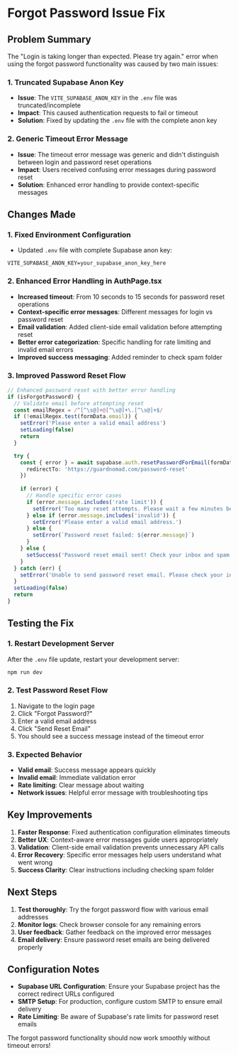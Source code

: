 # Forgot Password Issue Fix

## Problem Summary
The "Login is taking longer than expected. Please try again." error when using the forgot password functionality was caused by two main issues:

### 1. Truncated Supabase Anon Key
- **Issue**: The `VITE_SUPABASE_ANON_KEY` in the `.env` file was truncated/incomplete
- **Impact**: This caused authentication requests to fail or timeout
- **Solution**: Fixed by updating the `.env` file with the complete anon key

### 2. Generic Timeout Error Message
- **Issue**: The timeout error message was generic and didn't distinguish between login and password reset operations
- **Impact**: Users received confusing error messages during password reset
- **Solution**: Enhanced error handling to provide context-specific messages

## Changes Made

### 1. Fixed Environment Configuration
- Updated `.env` file with complete Supabase anon key:
```
VITE_SUPABASE_ANON_KEY=your_supabase_anon_key_here
```

### 2. Enhanced Error Handling in AuthPage.tsx
- **Increased timeout**: From 10 seconds to 15 seconds for password reset operations
- **Context-specific error messages**: Different messages for login vs password reset
- **Email validation**: Added client-side email validation before attempting reset
- **Better error categorization**: Specific handling for rate limiting and invalid email errors
- **Improved success messaging**: Added reminder to check spam folder

### 3. Improved Password Reset Flow
```typescript
// Enhanced password reset with better error handling
if (isForgotPassword) {
  // Validate email before attempting reset
  const emailRegex = /^[^\s@]+@[^\s@]+\.[^\s@]+$/
  if (!emailRegex.test(formData.email)) {
    setError('Please enter a valid email address')
    setLoading(false)
    return
  }

  try {
    const { error } = await supabase.auth.resetPasswordForEmail(formData.email, {
      redirectTo: 'https://guardnomad.com/password-reset'
    })
    
    if (error) {
      // Handle specific error cases
      if (error.message.includes('rate limit')) {
        setError('Too many reset attempts. Please wait a few minutes before trying again.')
      } else if (error.message.includes('invalid')) {
        setError('Please enter a valid email address.')
      } else {
        setError(`Password reset failed: ${error.message}`)
      }
    } else {
      setSuccess('Password reset email sent! Check your inbox and spam folder for further instructions.')
    }
  } catch (err) {
    setError('Unable to send password reset email. Please check your internet connection and try again.')
  }
  setLoading(false)
  return
}
```

## Testing the Fix

### 1. Restart Development Server
After the `.env` file update, restart your development server:
```bash
npm run dev
```

### 2. Test Password Reset Flow
1. Navigate to the login page
2. Click "Forgot Password?"
3. Enter a valid email address
4. Click "Send Reset Email"
5. You should see a success message instead of the timeout error

### 3. Expected Behavior
- **Valid email**: Success message appears quickly
- **Invalid email**: Immediate validation error
- **Rate limiting**: Clear message about waiting
- **Network issues**: Helpful error message with troubleshooting tips

## Key Improvements

1. **Faster Response**: Fixed authentication configuration eliminates timeouts
2. **Better UX**: Context-aware error messages guide users appropriately
3. **Validation**: Client-side email validation prevents unnecessary API calls
4. **Error Recovery**: Specific error messages help users understand what went wrong
5. **Success Clarity**: Clear instructions including checking spam folder

## Next Steps

1. **Test thoroughly**: Try the forgot password flow with various email addresses
2. **Monitor logs**: Check browser console for any remaining errors
3. **User feedback**: Gather feedback on the improved error messages
4. **Email delivery**: Ensure password reset emails are being delivered properly

## Configuration Notes

- **Supabase URL Configuration**: Ensure your Supabase project has the correct redirect URLs configured
- **SMTP Setup**: For production, configure custom SMTP to ensure email delivery
- **Rate Limiting**: Be aware of Supabase's rate limits for password reset emails

The forgot password functionality should now work smoothly without timeout errors!